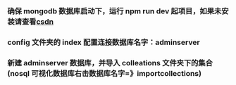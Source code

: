 ### 确保 mongodb 数据库启动下，运行 npm run dev 起项目，如果未安装请查看[csdn](https://blog.csdn.net/Angely_cc/article/details/122503329)

### config 文件夹的 index 配置连接数据库名字：adminserver

### 新建 adminserver 数据库，并导入 colleations 文件夹下的集合(nosql 可视化数据库右击数据库名字=》importcollections)
